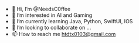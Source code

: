 - 👋 Hi, I’m @NeedsC0ffee
- 👀 I’m interested in AI and Gaming
- 🌱 I’m currently learning Java, Python, SwiftUI, IOS
- 💞️ I’m looking to collaborate on ...
- 📫 How to reach me htdtx0103@gmail.com

